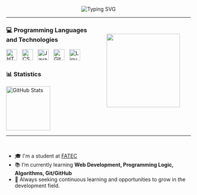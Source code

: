 <p align="center">
  <img src="https://readme-typing-svg.demolab.com?font=JetBrains+Mono&size=18&pause=1000&color=7fff00&center=true&vCenter=true&random=true&width=435&lines=Systems+Analysis+and+Development+Student;" alt="Typing SVG" />
</p>

---

<img
  align="right"
  height="200"
  style="padding: 30;"
  src="https://media.giphy.com/media/v1.Y2lkPWVjZjA1ZTQ3dHZkZG5lamJrNWs5amhham01YThsMHFiMGwxOW5waWgyaGlsMnZ2MyZlcD12MV9zdGlja2Vyc19zZWFyY2gmY3Q9cw/1hCn9kUdtA65wDSvXI/giphy.gif"
/>

### 💻 Programming Languages and Technologies

<img
  align="left"
  alt="HTML"
  title="HTML"
  width="30px"
  style="padding-right: 10px;"
  src="https://cdn.jsdelivr.net/gh/devicons/devicon@latest/icons/html5/html5-original.svg"
/>

<img
  align="left"
  alt="CSS"
  title="CSS"
  width="30px"
  style="padding-right: 10px;"
  src="https://cdn.jsdelivr.net/gh/devicons/devicon@latest/icons/css3/css3-original.svg"
/>

<img
  align="left"
  alt="JavaScript"
  title="JavaScript"
  width="30px"
  style="padding-right: 10px;"
  src="https://cdn.jsdelivr.net/gh/devicons/devicon@latest/icons/javascript/javascript-original.svg"
/>

<img
  align="left"
  alt="Git"
  title="Git"
  width="30px"
  style="padding-right: 10px;"
  src="https://cdn.jsdelivr.net/gh/devicons/devicon@latest/icons/git/git-original.svg"
/>

<img
  align="left"
  alt="Linux"
  title="Linux"
  width="30px"
  style="padding-right: 10px;"
  src="https://cdn.jsdelivr.net/gh/devicons/devicon@latest/icons/linux/linux-original.svg"
/>

<br/>
<br/>

### 📊 Statistics

<p>
  <img
    align="center"
    alt="GitHub Stats"
    height="120"
    src="https://github-readme-stats.vercel.app/api/top-langs/?username=claraborim&theme=chartreuse-dark&layout=compact&hide_border=true&custom_title=Technologies&langs_count=9"
  />
</p>

---

<br/>

- 🎓 I'm a student at [FATEC](https://fatecsorocaba.cps.sp.gov.br/)
- 📚 I’m currently learning **Web Development, Programming Logic, Algorithms, Git/GitHub**
- 🚀 Always seeking continuous learning and opportunities to grow in the development field.

